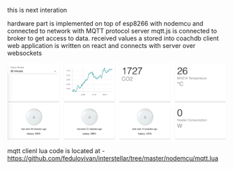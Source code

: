 this is next interation

hardware part is implemented on top of esp8266 with nodemcu and connected to network with MQTT protocol
server mqtt.js is connected to broker to get access to data.
received values a stored into coachdb
client web application is written on react and connects with server over websockets

![ui screen](https://raw.githubusercontent.com/fedulovivan/mhz19-next/master/screen01.png)

mqtt clienl lua code is located at - https://github.com/fedulovivan/interstellar/tree/master/nodemcu/mqtt.lua
